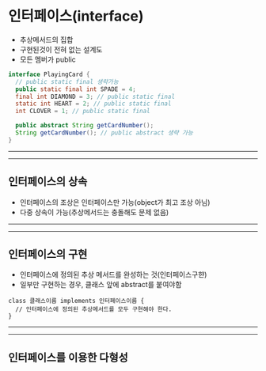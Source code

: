 # 인터페이스(interface)
- 추상메서드의 집합
- 구현된것이 전혀 없는 설계도
- 모든 멤버가 public
```java
interface PlayingCard {
  // public static final 생략가능
  public static final int SPADE = 4;
  final int DIAMOND = 3; // public static final
  static int HEART = 2; // public static final
  int CLOVER = 1; // public static final

  public abstract String getCardNumber();
  String getCardNumber(); // public abstract 생략 가능
}
```
---
---
## 인터페이스의 상속
- 인터페이스의 조상은 인터페이스만 가능(object가 최고 조상 아님)
- 다중 상속이 가능(추상메서드는 충돌해도 문제 없음)
---
---
## 인터페이스의 구현
- 인터페이스에 정의된 추상 메서드를 완성하는 것(인터페이스구햔)
- 일부만 구현하는 경우, 클래스 앞에 abstract를 붙여야함
```
class 클래스이름 implements 인터페이스이름 {
  // 인터페이스에 정의된 추상메서드를 모두 구현해야 한다.
}
```
---
---
## 인터페이스를 이용한 다형성